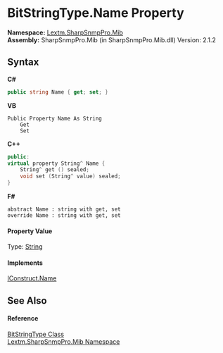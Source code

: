 # BitStringType.Name Property 
 

**Namespace:**&nbsp;<a href="N_Lextm_SharpSnmpPro_Mib">Lextm.SharpSnmpPro.Mib</a><br />**Assembly:**&nbsp;SharpSnmpPro.Mib (in SharpSnmpPro.Mib.dll) Version: 2.1.2

## Syntax

**C#**<br />
``` C#
public string Name { get; set; }
```

**VB**<br />
``` VB
Public Property Name As String
	Get
	Set
```

**C++**<br />
``` C++
public:
virtual property String^ Name {
	String^ get () sealed;
	void set (String^ value) sealed;
}
```

**F#**<br />
``` F#
abstract Name : string with get, set
override Name : string with get, set
```


#### Property Value
Type: <a href="https://docs.microsoft.com/dotnet/api/system.string" target="_blank" rel="noopener noreferrer">String</a>

#### Implements
<a href="P_Lextm_SharpSnmpPro_Mib_IConstruct_Name">IConstruct.Name</a><br />

## See Also


#### Reference
<a href="T_Lextm_SharpSnmpPro_Mib_BitStringType">BitStringType Class</a><br /><a href="N_Lextm_SharpSnmpPro_Mib">Lextm.SharpSnmpPro.Mib Namespace</a><br />